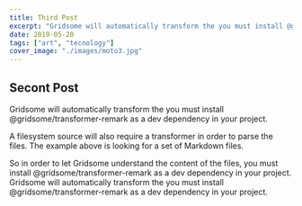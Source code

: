 ```yaml
---
title: Third Post
excerpt: "Gridsome will automatically transform the you must install @gridsome/transformer-remark as a dev dependency in your project."
date: 2019-05-20
tags: ["art", "tecnology"]
cover_image: "./images/moto3.jpg"
---
```


## Secont Post

Gridsome will automatically transform the you must install @gridsome/transformer-remark as a dev dependency in your project.

A filesystem source will also require a transformer in order to parse the files. The example above is looking for a set of Markdown files.

So in order to let Gridsome understand the content of the files, you must install @gridsome/transformer-remark as a dev dependency in your project.
Gridsome will automatically transform the you must install @gridsome/transformer-remark as a dev dependency in your project.
